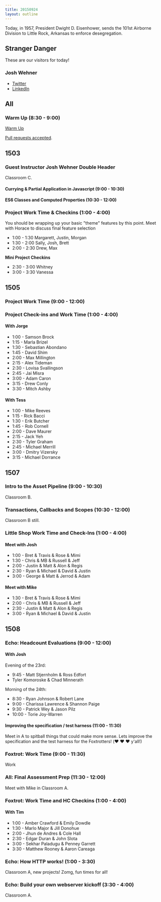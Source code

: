 ```yaml
---
title: 20150924
layout: outline
---
```


Today, in 1957, President Dwight D. Eisenhower, sends the 101st Airborne Division to Little Rock, Arkansas to enforce desegregation.


## Stranger Danger

These are our visitors for today!

### Josh Wehner

* [Twitter](https://twitter.com/jaw6)
* [LinkedIn](https://www.linkedin.com/in/joshuawehner)


## All

### Warm Up (8:30 - 9:00)

[Warm Up](https://thewarmup.herokuapp.com)

[Pull requests accepted](https://github.com/mikedao/the-warm-up).


## 1503

### Guest Instructor Josh Wehner Double Header

Classroom C.

#### Currying & Partial Application in Javascript (9:00 - 10:30)

#### ES6 Classes and Computed Properties (10:30 - 12:00)

### Project Work Time & Checkins (1:00 - 4:00)

You should be wrapping up your basic "theme" features
by this point. Meet with Horace to discuss final
feature selection

* 1:00 - 1:30 Margarett, Justin, Morgan
* 1:30 - 2:00 Sally, Josh, Brett
* 2:00 - 2:30 Drew, Max

__Mini Project Checkins__

* 2:30 - 3:00 Whitney
* 3:00 - 3:30 Vanessa

## 1505

### Project Work Time (9:00 - 12:00)

### Project Check-ins and Work Time (1:00 - 4:00)

#### With Jorge

* 1:00 - Samson Brock
* 1:15 - Marla Brizel
* 1:30 - Sebastian Abondano
* 1:45 - David Shim
* 2:00 - Max Millington
* 2:15 - Alex Tideman
* 2:30 - Lovisa Svallingson
* 2:45 - Jai Misra
* 3:00 - Adam Caron
* 3:15 - Drew Conly
* 3:30 - Mitch Ashby

#### With Tess

* 1:00 - Mike Reeves
* 1:15 - Rick Bacci
* 1:30 - Erik Butcher
* 1:45 - Rob Cornell
* 2:00 - Dave Maurer
* 2:15 - Jack Yeh
* 2:30 - Tyler Graham
* 2:45 - Michael Merrill
* 3:00 - Dmitry Vizersky
* 3:15 - Michael Dorrance


## 1507

### Intro to the Asset Pipeline (9:00 - 10:30)

Classroom B.

### Transactions, Callbacks and Scopes (10:30 - 12:00)

Classroom B still.

### Little Shop Work Time and Check-Ins (1:00 - 4:00)

#### Meet with Josh

* 1:00 - Bret & Travis & Rose & Mimi
* 1:30 - Chris & MB & Russell & Jeff
* 2:00 - Justin & Matt & Alon & Regis
* 2:30 - Ryan & Michael & David & Justin
* 3:00 - George & Matt & Jerrod & Adam

#### Meet with Mike

* 1:30 - Bret & Travis & Rose & Mimi
* 2:00 - Chris & MB & Russell & Jeff
* 2:30 - Justin & Matt & Alon & Regis
* 3:00 - Ryan & Michael & David & Justin


## 1508

### Echo: Headcount Evaluations (9:00 - 12:00)

#### With Josh

Evening of the 23rd:

* 9:45 - Matt Stjernholm & Ross Edfort
* Tyler Komoroske & Chad Minnerath

Morning of the 24th:

*  8:30 - Ryan Johnson & Robert Lane
*  9:00 - Charissa Lawrence & Shannon Paige
*  9:30 - Patrick Wey & Jason Pilz
* 10:00 - Torie Joy-Warren

#### Improving the specification / test harness (11:00 - 11:30)

Meet in A to spitball things that could make more sense.
Lets improve the specification and the test harness for
the Foxtrotters! (❤️ ❤️ ❤️  y'all!)

### Foxtrot: Work Time (9:00 - 11:30)

Work

### All: Final Assessment Prep (11:30 - 12:00)

Meet with Mike in Classroom A.

### Foxtrot: Work Time and HC Checkins (1:00 - 4:00)

#### With Tim

* 1:00 - Amber Crawford & Emily Dowdle
* 1:30 - Marlo Major & Jill Donohue
* 2:00 - Jhun de Andres & Cole Hall
* 2:30 - Edgar Duran & John Slota
* 3:00 - Sekhar Paladugu & Penney Garrett
* 3:30 - Matthew Rooney & Aaron Careaga

### Echo: How HTTP works! (1:00 - 3:30)

Classroom A, new projects! Zomg, fun times for all!

### Echo: Build your own webserver kickoff (3:30 - 4:00)

Classroom A.

